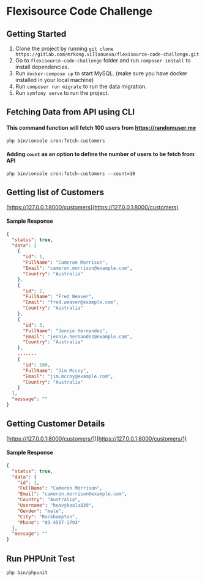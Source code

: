 # Flexisource Code Challenge

## Getting Started
1. Clone the project by running `git clone https://gitlab.com/mrkong.villanueva/flexisource-code-challenge.git` 
1. Go to `flexisource-code-challenge` folder and run `composer install` to install dependencies.
1. Run `docker-compose up` to start MySQL. (make sure you have docker installed in your local machine)
1. Run `composer run migrate` to run the data migration.
1. Run `symfony serve` to run the project.

## Fetching Data from API using CLI
#### This command function will fetch 100 users from https://randomuser.me
`php bin/console cron:fetch-customers`

#### Adding `count` as an option to define the number of users to be fetch from API
`php bin/console cron:fetch-customers --count=10`

## Getting list of Customers
[https://127.0.0.1:8000/customers](https://127.0.0.1:8000/customers)

#### Sample Response
```json
{
  "status": true,
  "data": [
    {
      "id": 1,
      "FullName": "Cameron Morrison",
      "Email": "cameron.morrison@example.com",
      "Country": "Australia"
    },
    {
      "id": 2,
      "FullName": "Fred Weaver",
      "Email": "fred.weaver@example.com",
      "Country": "Australia"
    },
    {
      "id": 3,
      "FullName": "Jennie Hernandez",
      "Email": "jennie.hernandez@example.com",
      "Country": "Australia"
    },
    .......
    {
      "id": 100,
      "FullName": "Jim Mccoy",
      "Email": "jim.mccoy@example.com",
      "Country": "Australia"
    }
  ],
  "message": ""
}
```

## Getting Customer Details
[https://127.0.0.1:8000/customers/1](https://127.0.0.1:8000/customers/1)

#### Sample Response
```json
{
  "status": true,
  "data": {
    "id": 1,
    "FullName": "Cameron Morrison",
    "Email": "cameron.morrison@example.com",
    "Country": "Australia",
    "Username": "heavykoala839",
    "Gender": "male",
    "City": "Rockhampton",
    "Phone": "03-4557-1793"
  },
  "message": ""
}
```

## Run PHPUnit Test
`php bin/phpunit`